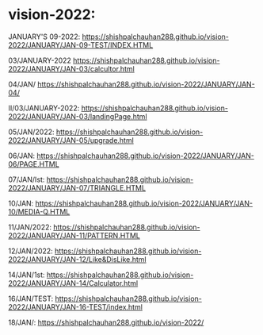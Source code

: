 # vision-2022:
JANUARY'S 09-2022:       https://shishpalchauhan288.github.io/vision-2022/JANUARY/JAN-09-TEST/INDEX.HTML
 
 
 03/JANUARY-2022        https://shishpalchauhan288.github.io/vision-2022/JANUARY/JAN-03/calcultor.html 
 
 04/JAN/               https://shishpalchauhan288.github.io/vision-2022/JANUARY/JAN-04/
 
                   
II/03/JANUARY-2022:     https://shishpalchauhan288.github.io/vision-2022/JANUARY/JAN-03/landingPage.html
 
 
 
 05/JAN/2022:          https://shishpalchauhan288.github.io/vision-2022/JANUARY/JAN-05/upgrade.html
 
 
 06/JAN:              https://shishpalchauhan288.github.io/vision-2022/JANUARY/JAN-06/PAGE.HTML
 
 
 
 07/JAN/Ist:           https://shishpalchauhan288.github.io/vision-2022/JANUARY/JAN-07/TRIANGLE.HTML
 
 
 10/JAN:               https://shishpalchauhan288.github.io/vision-2022/JANUARY/JAN-10/MEDIA-Q.HTML
 
 
 
 
 
 11/JAN/2022:        https://shishpalchauhan288.github.io/vision-2022/JANUARY/JAN-11/PATTERN.HTML
 
 




12/JAN/2022:        https://shishpalchauhan288.github.io/vision-2022/JANUARY/JAN-12/Like&DisLike.html



14/JAN/1st:         https://shishpalchauhan288.github.io/vision-2022/JANUARY/JAN-14/Calculator.html

16/JAN/TEST:      https://shishpalchauhan288.github.io/vision-2022/JANUARY/JAN-16-TEST/index.html

18/JAN/:          https://shishpalchauhan288.github.io/vision-2022/





    
     
     
     
     
     
     
     
     
     
     
     
     
     
     
     
     
     
     
     
     
     
